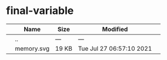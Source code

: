 # final-variable

<table><thead><tr class="header"><th></th><th>Name</th><th>Size</th><th>Modified</th><th></th></tr></thead><tbody><tr class="odd"><td></td><td><span class="goup">..</span></td><td>—</td><td>—</td><td></td></tr><tr class="even"><td></td><td><span class="name">memory.svg</span></td><td>19 KB</td><td>Tue Jul 27 06:57:10 2021</td><td></td></tr></tbody></table>

